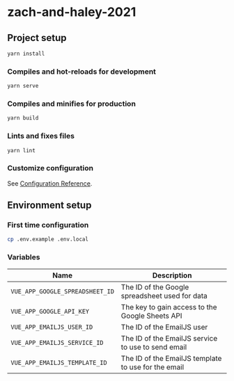 # zach-and-haley-2021

## Project setup

```bash
yarn install
```

### Compiles and hot-reloads for development

```bash
yarn serve
```

### Compiles and minifies for production

```bash
yarn build
```

### Lints and fixes files

```bash
yarn lint
```

### Customize configuration

See [Configuration Reference](https://cli.vuejs.org/config/).

## Environment setup

### First time configuration

```bash
cp .env.example .env.local
```

### Variables

| Name                            | Description                                         |
| ------------------------------- | --------------------------------------------------- |
| `VUE_APP_GOOGLE_SPREADSHEET_ID` | The ID of the Google spreadsheet used for data      |
| `VUE_APP_GOOGLE_API_KEY`        | The key to gain access to the Google Sheets API     |
| `VUE_APP_EMAILJS_USER_ID`       | The ID of the EmailJS user                          |
| `VUE_APP_EMAILJS_SERVICE_ID`    | The ID of the EmailJS service to use to send email  |
| `VUE_APP_EMAILJS_TEMPLATE_ID`   | The ID of the EmailJS template to use for the email |
